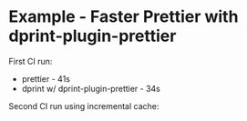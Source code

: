 # Example - Faster Prettier with dprint-plugin-prettier

First CI run:

- prettier - 41s
- dprint w/ dprint-plugin-prettier - 34s

Second CI run using incremental cache:

